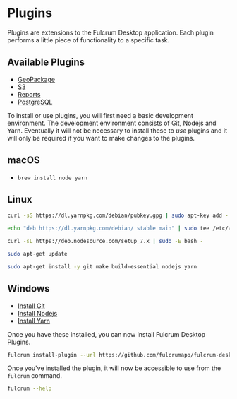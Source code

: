 # Plugins

Plugins are extensions to the Fulcrum Desktop application. Each plugin performs a little piece
of functionality to a specific task.

## Available Plugins

* [GeoPackage](https://github.com/fulcrumapp/fulcrum-desktop-geopackage)
* [S3](https://github.com/fulcrumapp/fulcrum-desktop-s3)
* [Reports](https://github.com/fulcrumapp/fulcrum-desktop-reports)
* [PostgreSQL](https://github.com/fulcrumapp/fulcrum-desktop-postgres)

To install or use plugins, you will first need a basic development environment. The development
environment consists of Git, Nodejs and Yarn. Eventually it will not be necessary to install these
to *use* plugins and it will only be required if you want to make changes to the plugins.

## macOS

* `brew install node yarn`

## Linux

```sh
curl -sS https://dl.yarnpkg.com/debian/pubkey.gpg | sudo apt-key add -

echo "deb https://dl.yarnpkg.com/debian/ stable main" | sudo tee /etc/apt/sources.list.d/yarn.list

curl -sL https://deb.nodesource.com/setup_7.x | sudo -E bash -

sudo apt-get update

sudo apt-get install -y git make build-essential nodejs yarn
```

## Windows
* [Install Git](https://git-scm.com/downloads)
* [Install Nodejs](https://nodejs.org/en/download/current/)
* [Install Yarn](https://yarnpkg.com/en/docs/install)

Once you have these installed, you can now install Fulcrum Desktop Plugins.

```sh
fulcrum install-plugin --url https://github.com/fulcrumapp/fulcrum-desktop-geopackage
```

Once you've installed the plugin, it will now be accessible to use from the `fulcrum` command.

```sh
fulcrum --help
```
